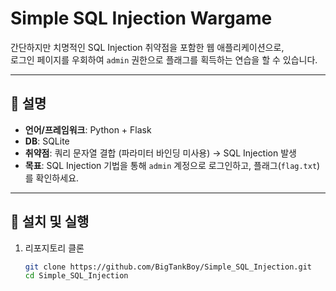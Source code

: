 # Simple SQL Injection Wargame

간단하지만 치명적인 SQL Injection 취약점을 포함한 웹 애플리케이션으로,  
로그인 페이지를 우회하여 `admin` 권한으로 플래그를 획득하는 연습을 할 수 있습니다.

---

## 📝 설명

- **언어/프레임워크**: Python + Flask  
- **DB**: SQLite  
- **취약점**: 쿼리 문자열 결합 (파라미터 바인딩 미사용) → SQL Injection 발생  
- **목표**: SQL Injection 기법을 통해 `admin` 계정으로 로그인하고, 플래그(`flag.txt`)를 확인하세요.

---

## 🚀 설치 및 실행

1. 리포지토리 클론  
   ```bash
   git clone https://github.com/BigTankBoy/Simple_SQL_Injection.git
   cd Simple_SQL_Injection
